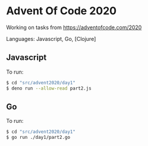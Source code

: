 # Advent Of Code 2020

Working on tasks from https://adventofcode.com/2020

Languages: Javascript, Go, [Clojure]

## Javascript

To run:

```sh
$ cd "src/advent2020/day1"
$ deno run --allow-read part2.js
```

## Go

To run:

```sh
$ cd "src/advent2020/day1"
$ go run ./day1/part2.go
```
